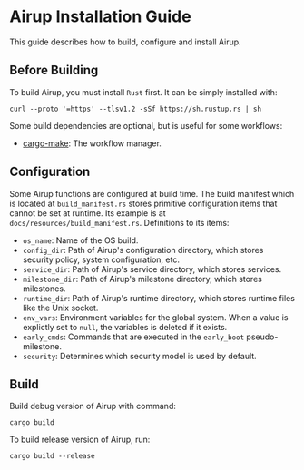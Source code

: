 # Airup Installation Guide
This guide describes how to build, configure and install Airup.

## Before Building
To build Airup, you must install `Rust` first. It can be simply installed with:
```shell
curl --proto '=https' --tlsv1.2 -sSf https://sh.rustup.rs | sh
```

Some build dependencies are optional, but is useful for some workflows:
 - [cargo-make](https://github.com/sagiegurari/cargo-make): The workflow manager.

## Configuration
Some Airup functions are configured at build time. The build manifest which is located at `build_manifest.rs` stores primitive
configuration items that cannot be set at runtime. Its example is at `docs/resources/build_manifest.rs`. Definitions to its
items:
 - `os_name`: Name of the OS build.
 - `config_dir`: Path of Airup's configuration directory, which stores security policy, system configuration, etc.
 - `service_dir`: Path of Airup's service directory, which stores services.
 - `milestone_dir`: Path of Airup's milestone directory, which stores milestones.
 - `runtime_dir`: Path of Airup's runtime directory, which stores runtime files like the Unix socket.
 - `env_vars`: Environment variables for the global system. When a value is explictly set to `null`, the variables is deleted if it exists.
 - `early_cmds`: Commands that are executed in the `early_boot` pseudo-milestone.
 - `security`: Determines which security model is used by default.

## Build
Build debug version of Airup with command:
```shell
cargo build
```

To build release version of Airup, run:
```shell
cargo build --release
```